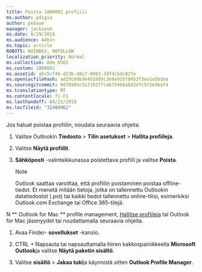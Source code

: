 ```yaml
---
title: Poista 1800001 profiili
ms.author: pdigia
author: pebaum
manager: jackiesm
ms.date: 8/29/2018
ms.audience: Admin
ms.topic: article
ROBOTS: NOINDEX, NOFOLLOW
localization_priority: Normal
ms.collection: Adm_O365
ms.custom: 1800001
ms.assetid: a5c5cf46-d23b-40c7-8983-34fdcbdc02fe
ms.openlocfilehash: ad29c88bde451695c3e9a915f8452f3ea1a5b1ea
ms.sourcegitcommit: 9d78905c512192ffc4675468abd2efc5f2e4baf4
ms.translationtype: MT
ms.contentlocale: fi-FI
ms.lasthandoff: 04/23/2019
ms.locfileid: "32404962"
---
```

Jos haluat poistaa profiilin, noudata seuraavia ohjeita.
  
1. Valitse Outlookin **Tiedosto** \> **Tilin asetukset** \> **Hallita profiileja**.
    
2. Valitse **Näytä profiilit**.
    
3. **Sähköposti** -valintaikkunassa poistettava profiili ja valitse **Poista**.
    
    > [!NOTE]
    > Outlook saattaa varoittaa, että profiilin poistaminen poistaa offline-tiedot. Et menetä mitään tietoja, jotka on tallennettu Outlookin datatiedostot (.pst) tai kaikki tiedot tallennettu online-tilisi, esimerkiksi Outlook.com Exchange tai Office 365-tilejä. 
  
N ** Outlook for Mac ** profile management, [Hallitse profiileja](https://support.office.com/article/fed2a955-74df-4a24-bef6-78a426958c4c.aspx) tai Outlook for Mac jäsenyydet tai noudattamalla seuraavia ohjeita. 
  
1. Avaa Finder- **sovellukset** -kansio. 
    
2. CTRL + Napsauta tai napsauttamalla hiiren kakkospainikkeella **Microsoft Outlook**ja valitse **Näytä paketin sisältö**.
    
3. Valitse **sisältö** \> **Jakaa tuki**ja käynnistä sitten **Outlook Profile Manager**.
    

